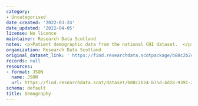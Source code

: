 ```yaml
---
category:
- Uncategorised
date_created: '2022-03-24'
date_updated: '2022-04-05'
license: No licence
maintainer: Research Data Scotland
notes: <p>Patient demographic data from the national CHI dataset.  </p>
organization: Research Data Scotland
original_dataset_link: ' https://find.researchdata.scotpackage/b88c2b24-b75d-4d28-9391-2dbac1605a17'
records: null
resources:
- format: JSON
  name: JSON
  url: https://find.researchdata.scot/dataset/b88c2b24-b75d-4d28-9391-2dbac1605a17/resource/b88c2b24-b75d-4d28-9391-2dbac1605a17/download/datadictionary.json
schema: default
title: Demography
---
```

